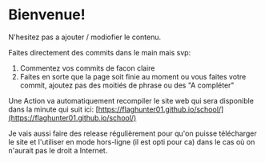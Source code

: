 # Bienvenue!

N'hesitez pas a ajouter / modiofier le contenu.

Faites directement des commits dans le main mais svp:

1. Commentez vos commits de facon claire
2. Faites en sorte que la page soit finie au moment ou vous faites votre commit, ajoutez pas des moitiés de phrase ou des "A compléter"

Une Action va automatiquement recompiler le site web qui sera disponible dans la minute qui suit ici: [https://flaghunter01.github.io/school/](https://flaghunter01.github.io/school/)

Je vais aussi faire des release régulièrement pour qu'on puisse télécharger le site et l'utiliser en mode hors-ligne (il est opti pour ca) dans le cas où on n'aurait pas le droit a Internet. 
